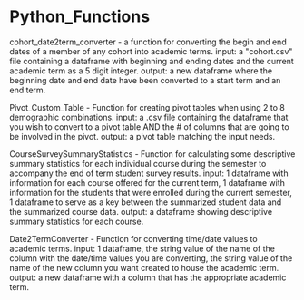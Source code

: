 # Python_Functions
cohort_date2term_converter - a function for converting the begin and end dates of a member of any cohort into academic terms.
  input: a "cohort.csv" file containing a dataframe with beginning and ending dates and the current academic term as a 5 digit integer.
  output: a new dataframe where the beginning date and end date have been converted to a start term and an end term.

Pivot_Custom_Table - Function for creating pivot tables when using 2 to 8 demographic combinations. 
  input: a .csv file containing the dataframe that you wish to convert to a pivot table AND the # of columns that are going to be involved in the pivot.
  output: a pivot table matching the input needs.

CourseSurveySummaryStatistics - Function for calculating some descriptive summary statistics for each individual course during the semester to accompany the end of term student survey results.
  input: 1 dataframe with information for each course offered for the current term, 1 dataframe with information for the students that were enrolled during the current semester, 1 dataframe to serve as a key between the summarized student data and the summarized course data.
  output: a dataframe showing descriptive summary statistics for each course.

Date2TermConverter - Function for converting time/date values to academic terms.
  input: 1 dataframe, the string value of the name of the column with the date/time values you are converting, the string value of the name of the new column you want created to house the academic term.
  output: a new dataframe with a column that has the appropriate academic term.
